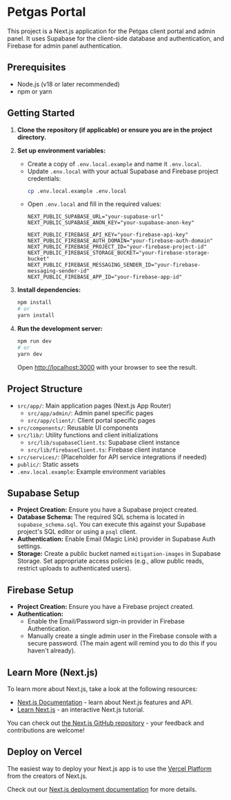 # Petgas Portal

This project is a Next.js application for the Petgas client portal and admin panel. It uses Supabase for the client-side database and authentication, and Firebase for admin panel authentication.

## Prerequisites

* Node.js (v18 or later recommended)
* npm or yarn

## Getting Started

1.  **Clone the repository (if applicable) or ensure you are in the project directory.**

2.  **Set up environment variables:**
    *   Create a copy of `.env.local.example` and name it `.env.local`.
    *   Update `.env.local` with your actual Supabase and Firebase project credentials:
        ```bash
        cp .env.local.example .env.local
        ```
    *   Open `.env.local` and fill in the required values:
        ```
        NEXT_PUBLIC_SUPABASE_URL="your-supabase-url"
        NEXT_PUBLIC_SUPABASE_ANON_KEY="your-supabase-anon-key"

        NEXT_PUBLIC_FIREBASE_API_KEY="your-firebase-api-key"
        NEXT_PUBLIC_FIREBASE_AUTH_DOMAIN="your-firebase-auth-domain"
        NEXT_PUBLIC_FIREBASE_PROJECT_ID="your-firebase-project-id"
        NEXT_PUBLIC_FIREBASE_STORAGE_BUCKET="your-firebase-storage-bucket"
        NEXT_PUBLIC_FIREBASE_MESSAGING_SENDER_ID="your-firebase-messaging-sender-id"
        NEXT_PUBLIC_FIREBASE_APP_ID="your-firebase-app-id"
        ```

3.  **Install dependencies:**
    ```bash
    npm install
    # or
    yarn install
    ```

4.  **Run the development server:**
    ```bash
    npm run dev
    # or
    yarn dev
    ```

    Open [http://localhost:3000](http://localhost:3000) with your browser to see the result.

## Project Structure

*   `src/app/`: Main application pages (Next.js App Router)
    *   `src/app/admin/`: Admin panel specific pages
    *   `src/app/client/`: Client portal specific pages
*   `src/components/`: Reusable UI components
*   `src/lib/`: Utility functions and client initializations
    *   `src/lib/supabaseClient.ts`: Supabase client instance
    *   `src/lib/firebaseClient.ts`: Firebase client instance
*   `src/services/`: (Placeholder for API service integrations if needed)
*   `public/`: Static assets
*   `.env.local.example`: Example environment variables

## Supabase Setup

*   **Project Creation:** Ensure you have a Supabase project created.
*   **Database Schema:** The required SQL schema is located in `supabase_schema.sql`. You can execute this against your Supabase project's SQL editor or using a `psql` client.
*   **Authentication:** Enable Email (Magic Link) provider in Supabase Auth settings.
*   **Storage:** Create a public bucket named `mitigation-images` in Supabase Storage. Set appropriate access policies (e.g., allow public reads, restrict uploads to authenticated users).

## Firebase Setup

*   **Project Creation:** Ensure you have a Firebase project created.
*   **Authentication:**
    *   Enable the Email/Password sign-in provider in Firebase Authentication.
    *   Manually create a single admin user in the Firebase console with a secure password. (The main agent will remind you to do this if you haven't already).

## Learn More (Next.js)

To learn more about Next.js, take a look at the following resources:

*   [Next.js Documentation](https://nextjs.org/docs) - learn about Next.js features and API.
*   [Learn Next.js](https://nextjs.org/learn) - an interactive Next.js tutorial.

You can check out [the Next.js GitHub repository](https://github.com/vercel/next.js/) - your feedback and contributions are welcome!

## Deploy on Vercel

The easiest way to deploy your Next.js app is to use the [Vercel Platform](https://vercel.com/new?utm_medium=default-template&filter=next.js&utm_source=create-next-app&utm_campaign=create-next-app-readme) from the creators of Next.js.

Check out our [Next.js deployment documentation](https://nextjs.org/docs/deployment) for more details.
